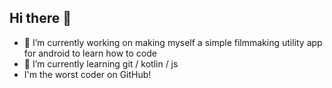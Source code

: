 ## Hi there 👋
- 🔭 I’m currently working on making myself a simple filmmaking utility app for android to learn how to code
- 🌱 I’m currently learning git / kotlin / js
- I'm the worst coder on GitHub!

<!--
**Augraff/Augraff** is a ✨ _special_ ✨ repository because its `README.md` (this file) appears on your GitHub profile.

Here are some ideas to get you started:

- 🔭 I’m currently working on making a filmmaking utility application for android
- 🌱 I’m currently learning git / kotlin / js
- 👯 I’m looking to collaborate on 
- 🤔 I’m looking for help with ...
- 💬 Ask me about ...
- 📫 How to reach me: ...
- 😄 Pronouns: ...
- ⚡ Fun fact: ...
-->
